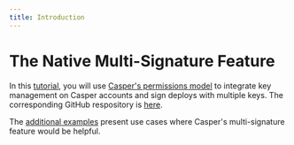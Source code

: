 ```yaml
---
title: Introduction
---
```


# The Native Multi-Signature Feature

In this [tutorial](./multi-sig-management.md), you will use [Casper's permissions model](../../../concepts/design/casper-design.md#accounts-permissions) to integrate key management on Casper accounts and sign deploys with multiple keys. The corresponding GitHub respository is [here](https://github.com/casper-ecosystem/tutorials-example-wasm/tree/dev/multi-sig).

The [additional examples](./other-scenarios.md) present use cases where Casper's multi-signature feature would be helpful.